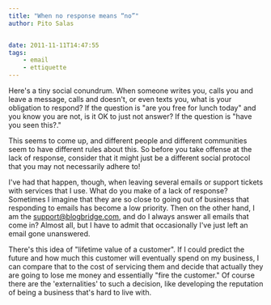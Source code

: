```yaml
---
title: "When no response means “no”"
author: Pito Salas


date: 2011-11-11T14:47:55
tags:
    - email
    - ettiquette
---
```




Here's a tiny social conundrum. When someone writes you, calls you and leave a
message, calls and doesn't, or even texts you, what is your obligation to
respond? If the question is "are you free for lunch today" and you know you
are not, is it OK to just not answer? If the question is "have you seen
this?."

This seems to come up, and different people and different communities seem to
have different rules about this. So before you take offense at the lack of
response, consider that it might just be a different social protocol that you
may not necessarily adhere to!

I've had that happen, though, when leaving several emails or support tickets
with services that I use. What do you make of a lack of response? Sometimes I
imagine that they are so close to going out of business that responding to
emails has become a low priority. Then on the other hand, I am the
support@blogbridge.com, and do I always answer all emails that come in? Almost
all, but I have to admit that occasionally I've just left an email gone
unanswered.

There's this idea of "lifetime value of a customer". If I could predict the
future and how much this customer will eventually spend on my business, I can
compare that to the cost of servicing them and decide that actually they are
going to lose me money and essentially "fire the customer." Of course there
are the 'externalities' to such a decision, like developing the reputation of
being a business that's hard to live with.


